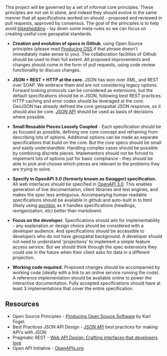 This project will be governed by a set of informal core principles. These principles are not set in stone, and indeed they should evolve in the same manner that all specifications worked on should - proposed and reviewed in pull requests, approved by consensus. The goal of the principles is to help avoid [bikeshedding](http://bikeshed.org/) - lay down some meta-rules so we can focus on creating useful core geospatial standards.

* **Creation and evolution of specs in Github**, using Open Source principles (please read [Producing OSS](http://producingoss.com/) if that phrase doesn't immediately make sense to you). The collaboration facilities of Github should be used to their full extent. All proposed improvements and changes should come in the form of pull requests, using code review functionality to discuss changes.

* **JSON + REST + HTTP at the core.** JSON has won over XML, and REST over SOAP. We embrace them and are not considering legacy options. Forward looking protocols can be considered as extensions, but the default specifications should be in JSON, following best REST practices. HTTP caching and error codes should be leveraged at the core. GeoJSON has already defined the core geospatial JSON response, so it should also be core. [JSON API](http://jsonapi.org/) should be used as basis of decisions where possible.

* **Small Reusable Pieces Loosely Coupled** - Each specification should be as focused as possible, defining one core concept and refraining from describing lots of options. Additional options can be made as separate specifications that build on the core. But the core specs should be small and easily understandble. Handling complex cases should be possible by combining discrete pieces. Implementors should not be forced to implement lots of options just for basic compliance - they should be able to pick and choose which pieces are relevant to the problems they are trying to solve.

* **Specify in OpenAPI 3.0 (formerly known as Swagger) specification.** All web interfaces should be specified in [OpenAPI 3.0](https://github.com/OAI/OpenAPI-Specification/blob/master/versions/3.0.0.md). This enables generation of live documentation, client libraries and test engines, and makes the spec less ambiguous. Accompanying human readable specifications should be available in github and auto-built in to html (likely using [asciidoc](http://asciidoc.org/) as it handles specifications (headings, reorganization, etc) better than markdown).

* **Focus on the developer**. Specifications should aim for implementability - any explanation or design choice should be considered with a developer audience. And specifications should be accessible to developers who do not have geospatial background. A developer should not need to understand 'projections' to implement a simple feature access service. But we should think through the spec extensions they could use in the future when their client asks for data in a different projection.

* **Working code required.** Proposed changes should be accompanied by working code (ideally with a link to an online service running the code). A reference implementation should be available online to power the interactive documentation. Fully accepted specifications should have at least 3 implementations that cover the entire specification.

## Resources

* Open Source Principles - [Producing Open Source Software](http://producingoss.org) by Karl Fogel.
* Best Practices JSON API Design - [JSON API](http://jsonapi.org/) best practices for making API's with JSON
* Pragmatic REST - [Web API Design: Crafting interfaces that developers love](https://pages.apigee.com/rs/apigee/images/api-design-ebook-2012-03.pdf)
* Open API Initiative - [OpenAPIs.org](https://openapis.org/)
